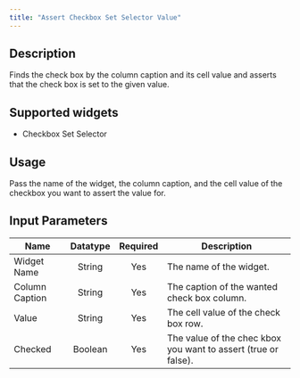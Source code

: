 ```yaml
---
title: "Assert Checkbox Set Selector Value"
---
```

## Description
Finds the check box by the column caption and its cell value and asserts that the check box is set to the given value.

## Supported widgets
+ Checkbox Set Selector


## Usage
Pass the name of the widget, the column caption, and the cell value of the checkbox you want to assert the value for.

## Input Parameters

Name | Datatype | Required | Description
---- |:--------:| :-------:|---------------
Widget Name | String | Yes | The name of the widget.
Column Caption | String | Yes | The caption of the wanted check box column.
Value | String | Yes | The cell value of the check box row.
Checked | Boolean | Yes | The value of the chec kbox you want to assert (true or false).
